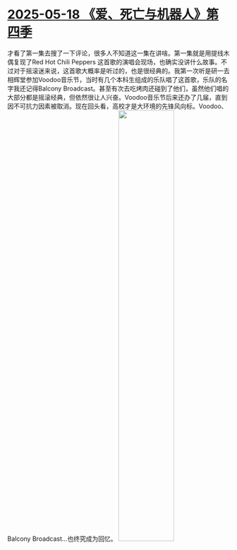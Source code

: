 # [2025-05-18 《爱、死亡与机器人》第四季](https://github.com/myccnn/tuix40/issues/47)

才看了第一集去搜了一下评论，很多人不知道这一集在讲啥。第一集就是用提线木偶复现了Red Hot Chili Peppers <Cant Stop>这首歌的演唱会现场，也确实没讲什么故事。不过对于摇滚迷来说，这首歌大概率是听过的，也是很经典的。我第一次听是研一去相辉堂参加Voodoo音乐节，当时有几个本科生组成的乐队唱了这首歌，乐队的名字我还记得Balcony Broadcast。甚至有次去吃烤肉还碰到了他们，虽然他们唱的大部分都是摇滚经典，但依然很让人兴奋。Voodoo音乐节后来还办了几届，直到因不可抗力因素被取消。现在回头看，高校才是大环境的先锋风向标。Voodoo、Balcony Broadcast…也终究成为回忆。
<img src="https://github.com/user-attachments/assets/f7d95a2f-ad95-4fb5-82f0-4726d9f02882" width="50%">